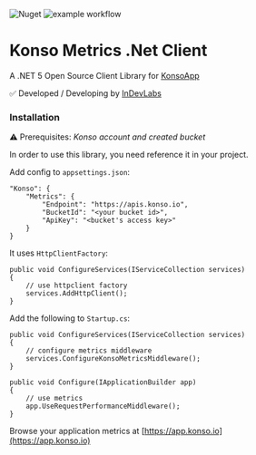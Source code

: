![Nuget](https://img.shields.io/nuget/v/Konso.Clients.Metrics) 
![example workflow](https://github.com/konsoio/konso-metrics-clients-dotnet/actions/workflows/dotnet.yml/badge.svg)

# Konso Metrics .Net Client

A .NET 5 Open Source Client Library for [KonsoApp](https://app.konso.io)

✅ Developed / Developing by [InDevLabs](https://indevlabs.de)


### Installation

⚠️ Prerequisites: *Konso account and created bucket* 

In order to use this library, you need reference it in your project.

Add config to `appsettings.json`:
```
"Konso": {
    "Metrics": {
        "Endpoint": "https://apis.konso.io",
        "BucketId": "<your bucket id>",
        "ApiKey": "<bucket's access key>"
    }
}
```


It uses `HttpClientFactory`:

```
public void ConfigureServices(IServiceCollection services)
{
    // use httpclient factory
    services.AddHttpClient();
}
```

Add the following to `Startup.cs`:
```
public void ConfigureServices(IServiceCollection services)
{
    // configure metrics middleware
    services.ConfigureKonsoMetricsMiddleware();
}
```

```
public void Configure(IApplicationBuilder app)
{
    // use metrics
    app.UseRequestPerformanceMiddleware();
}
```

Browse your application metrics at [https://app.konso.io](https://app.konso.io) 

